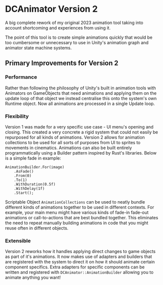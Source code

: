 # DCAnimator Version 2

A big complete rework of my original 2023 animation tool taking into account shortcoming and experiences from using it.

The point of this tool is to create simple animations quickly that would be too cumbersome or unnecessary to use in Unity's animation graph and animator state machine systems.
## Primary Improvements for Version 2
### Performance
Rather than following the philosophy of Unity's built in animation tools with Animators on GameObjects that need animations and applying them on the update loop of that object we instead centralise this onto the system's own Runtime object. Now all animations are processed in a single Update loop.
### Flexibility
Version 1 was made for a very specific use case - UI menu's opening and closing. This created a very concrete a rigid system that could not easily be repurposed for all kinds of animations. Version 2 allows for animation collections to be used for all sorts of purposes from UI to sprites to movements in cinematics. Animations can also be built entirely programmatically using a Builder pattern inspired by Rust's libraries. Below is a simple fade in example:
```
AnimationBuilder.For(image)
    .AsFade()
    .From(0)
    .To(1)
    .WithDuration(0.5f)
    .WithDelay(1f)
    .Start();
```
Scriptable Object `AnimationCollections` can be used to neatly bundle different kinds of animations together to be used in different contexts. For example, your main menu might have various kinds of fade-in fade-out animations or call-to-actions that are best bundled together. This eliminates the need to repeat manually building animations in code that you might reuse often in different objects.
### Extensible
Version 2 reworks how it handles applying direct changes to game objects as part of it's animations. It now makes use of adapters and builders that are registered with the system to direct it on how it should animate certain component specifics. Extra adapters for specific components can be written and registered with `DCAnimator::AnimationBuilder` allowing you to animate anything you want!
